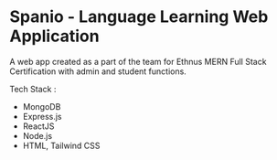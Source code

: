 # Spanio - Language Learning Web Application

A web app created as a part of the team for Ethnus MERN Full Stack Certification
with admin and student functions. 

Tech Stack :
- MongoDB
- Express.js
- ReactJS
- Node.js
- HTML, Tailwind CSS
